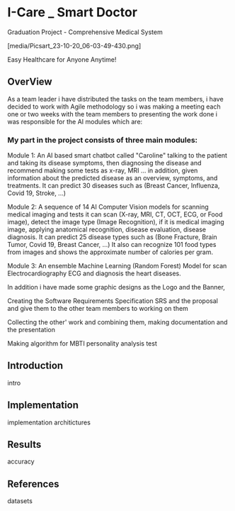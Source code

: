 # I-Care _ Smart Doctor
Graduation Project - Comprehensive Medical System

[media/Picsart_23-10-20_06-03-49-430.png]

Easy Healthcare for Anyone Anytime!

## OverView
As a team leader i have distributed the tasks on the team members, i have decided to work with Agile methodology so i was making a meeting each one or two weeks with the team members to presenting the work done
i was responsible for the AI modules which are:

### My part in the project consists of three main modules:

Module 1: An AI based smart chatbot called "Caroline" talking to the patient and taking its disease symptoms, then diagnosing the disease and recommend making some tests as x-ray, MRI ...
in addition, given information about the predicted disease as an overview, symptoms, and treatments.
It can predict 30 diseases such as (Breast Cancer, Influenza, Covid 19, Stroke, ...)

Module 2: A sequence of 14 AI Computer Vision models for scanning medical imaging and tests it can scan (X-ray, MRI, CT, OCT, ECG, or Food image), detect the image type (Image Recognition), if it is medical imaging image, applying anatomical recognition, disease evaluation, disease diagnosis.
It can predict 25 disease types such as (Bone Fracture, Brain Tumor, Covid 19, Breast Cancer, ...)
It also can recognize 101 food types from images and shows the approximate number of calories per gram.

Module 3: An ensemble Machine Learning (Random Forest) Model for scan Electrocardiography ECG and diagnosis the heart diseases.

In addition i have made some graphic designs as the Logo and the Banner,

Creating the Software Requirements Specification SRS and the proposal and give them to the other team members to working on them

Collecting the other' work and combining them, making documentation and the presentation

Making algorithm for MBTI personality analysis test

## Introduction
intro

## Implementation
implementation architictures

## Results
accuracy

## References
datasets
